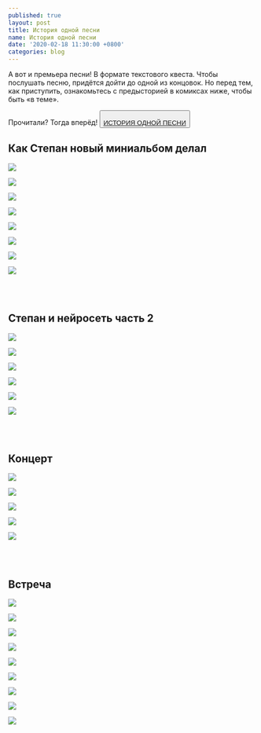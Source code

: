 ```yaml
---
published: true
layout: post
title: История одной песни
name: История одной песни
date: '2020-02-18 11:30:00 +0800'
categories: blog
---
```


А вот и премьера песни! В формате текстового квеста. Чтобы послушать песню, придётся дойти до одной из концовок. Но перед тем, как приступить, ознакомьтесь с предысторией в комиксах ниже, чтобы быть «в теме».

Прочитали? Тогда вперёд!
<button>  
[ИСТОРИЯ ОДНОЙ ПЕСНИ](https://gruppa.utkorose.ru/winter-quest/ "ИСТОРИЯ ОДНОЙ ПЕСНИ")
 </button>

## Как Степан новый миниальбом делал

![]({{site.baseurl}}/img/for-posts/oss/1-01.jpg)

![]({{site.baseurl}}/img/for-posts/oss/1-02.jpg)

![]({{site.baseurl}}/img/for-posts/oss/1-03.jpg)

![]({{site.baseurl}}/img/for-posts/oss/1-04.jpg)

![]({{site.baseurl}}/img/for-posts/oss/1-05.jpg)

![]({{site.baseurl}}/img/for-posts/oss/1-06.jpg)

![]({{site.baseurl}}/img/for-posts/oss/1-07.jpg)

![]({{site.baseurl}}/img/for-posts/oss/1-08.jpg)

<br><br>

## Степан и нейросеть часть 2

![]({{site.baseurl}}/img/for-posts/oss/2-01.jpg)

![]({{site.baseurl}}/img/for-posts/oss/2-02.jpg)

![]({{site.baseurl}}/img/for-posts/oss/2-03.jpg)

![]({{site.baseurl}}/img/for-posts/oss/2-04.jpg)

![]({{site.baseurl}}/img/for-posts/oss/2-05.jpg)

![]({{site.baseurl}}/img/for-posts/oss/2-06.jpg)

<br><br>

## Концерт

![]({{site.baseurl}}/img/for-posts/oss/3-01.jpg)

![]({{site.baseurl}}/img/for-posts/oss/3-02.jpg)

![]({{site.baseurl}}/img/for-posts/oss/3-03.jpg)

![]({{site.baseurl}}/img/for-posts/oss/3-04.jpg)

![]({{site.baseurl}}/img/for-posts/oss/3-05.jpg)

<br><br>

## Встреча

![]({{site.baseurl}}/img/for-posts/oss/4-01.png)

![]({{site.baseurl}}/img/for-posts/oss/4-02.png)

![]({{site.baseurl}}/img/for-posts/oss/4-03.png)

![]({{site.baseurl}}/img/for-posts/oss/4-04.png)

![]({{site.baseurl}}/img/for-posts/oss/4-05.png)

![]({{site.baseurl}}/img/for-posts/oss/4-06.png)

![]({{site.baseurl}}/img/for-posts/oss/4-07.png)

![]({{site.baseurl}}/img/for-posts/oss/4-08.png)

![]({{site.baseurl}}/img/for-posts/oss/4-09.png)
